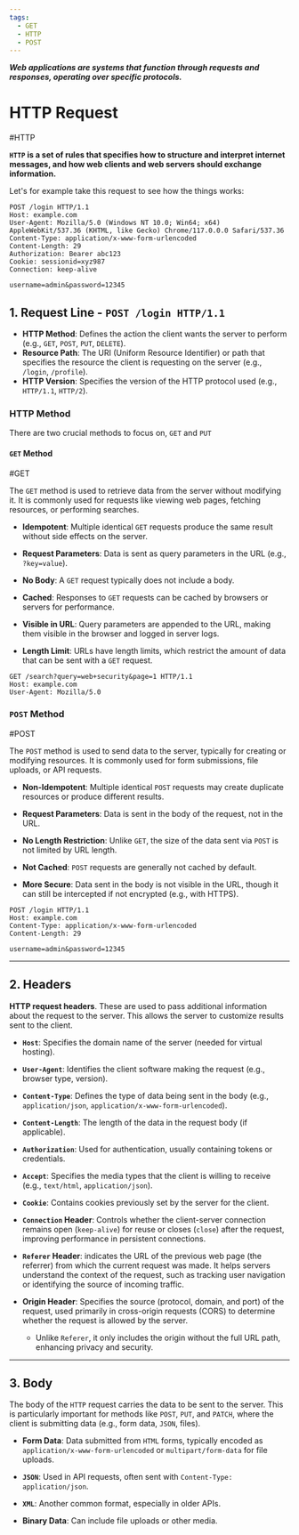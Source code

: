```yaml
---
tags:
  - GET
  - HTTP
  - POST
---
```



***Web applications are systems that function through requests and responses, operating over specific protocols.***

# HTTP Request
#HTTP

**`HTTP` is a set of rules that specifies how to structure and interpret internet messages, and how web clients and web servers should exchange information.**

Let's for example take this request to see how the things works:
```http 
POST /login HTTP/1.1
Host: example.com
User-Agent: Mozilla/5.0 (Windows NT 10.0; Win64; x64) AppleWebKit/537.36 (KHTML, like Gecko) Chrome/117.0.0.0 Safari/537.36
Content-Type: application/x-www-form-urlencoded
Content-Length: 29
Authorization: Bearer abc123
Cookie: sessionid=xyz987
Connection: keep-alive

username=admin&password=12345
```

## 1. **Request Line** - `POST /login HTTP/1.1`

- **HTTP Method**: Defines the action the client wants the server to perform (e.g., `GET`, `POST`, `PUT`, `DELETE`).
- **Resource Path**: The URI (Uniform Resource Identifier) or path that specifies the resource the client is requesting on the server (e.g., `/login`, `/profile`).
- **HTTP Version**: Specifies the version of the HTTP protocol used (e.g., `HTTP/1.1`, `HTTP/2`).

### HTTP Method
There are two crucial methods to focus on, `GET` and `PUT`

#### `GET` Method
#GET

The `GET` method is used to retrieve data from the server without modifying it. It is commonly used for requests like viewing web pages, fetching resources, or performing searches.

- **Idempotent**: Multiple identical `GET` requests produce the same result without side effects on the server.

- **Request Parameters**: Data is sent as query parameters in the URL (e.g., `?key=value`).

- **No Body**: A `GET` request typically does not include a body.

- **Cached**: Responses to `GET` requests can be cached by browsers or servers for performance.

- **Visible in URL**: Query parameters are appended to the URL, making them visible in the browser and logged in server logs.

- **Length Limit**: URLs have length limits, which restrict the amount of data that can be sent with a `GET` request.

```http
GET /search?query=web+security&page=1 HTTP/1.1
Host: example.com
User-Agent: Mozilla/5.0
```

### `POST` Method
#POST

The `POST` method is used to send data to the server, typically for creating or modifying resources. It is commonly used for form submissions, file uploads, or API requests.

- **Non-Idempotent**: Multiple identical `POST` requests may create duplicate resources or produce different results.

- **Request Parameters**: Data is sent in the body of the request, not in the URL.

- **No Length Restriction**: Unlike `GET`, the size of the data sent via `POST` is not limited by URL length.

- **Not Cached**: `POST` requests are generally not cached by default.

- **More Secure**: Data sent in the body is not visible in the URL, though it can still be intercepted if not encrypted (e.g., with HTTPS).

```http
POST /login HTTP/1.1
Host: example.com
Content-Type: application/x-www-form-urlencoded
Content-Length: 29

username=admin&password=12345
```

---

## 2. **Headers**

**HTTP request headers**. These are used to pass additional information about the request to the server. This allows the server to customize results sent to the client.

- **`Host`**: Specifies the domain name of the server (needed for virtual hosting).

- **`User-Agent`**: Identifies the client software making the request (e.g., browser type, version).

- **`Content-Type`**: Defines the type of data being sent in the body (e.g., `application/json`, `application/x-www-form-urlencoded`).

- **`Content-Length`**: The length of the data in the request body (if applicable).

- **`Authorization`**: Used for authentication, usually containing tokens or credentials.

- **`Accept`**: Specifies the media types that the client is willing to receive (e.g., `text/html`, `application/json`).

- **`Cookie`**: Contains cookies previously set by the server for the client.

- **`Connection` Header**: Controls whether the client-server connection remains open (`keep-alive`) for reuse or closes (`close`) after the request, improving performance in persistent connections.

- **`Referer` Header**:  indicates the URL of the previous web page (the referrer) from which the current request was made. It helps servers understand the context of the request, such as tracking user navigation or identifying the source of incoming traffic.

- **Origin Header**: Specifies the source (protocol, domain, and port) of the request, used primarily in cross-origin requests (CORS) to determine whether the request is allowed by the server.
	- Unlike `Referer`, it only includes the origin without the full URL path, enhancing privacy and security.

---
## 3. **Body**

The body of the `HTTP` request carries the data to be sent to the server. This is particularly important for methods like `POST`, `PUT`, and `PATCH`, where the client is submitting data (e.g., form data, `JSON`, files).

- **Form Data**: Data submitted from `HTML` forms, typically encoded as `application/x-www-form-urlencoded` or `multipart/form-data` for file uploads.

- **`JSON`**: Used in API requests, often sent with `Content-Type: application/json`.

- **`XML`**: Another common format, especially in older APIs.

- **Binary Data**: Can include file uploads or other media.

